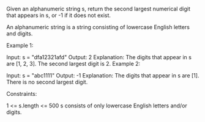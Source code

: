 Given an alphanumeric string s, return the second largest numerical digit that appears in s, or -1 if it does not exist.

An alphanumeric string is a string consisting of lowercase English letters and digits.

 

Example 1:

Input: s = "dfa12321afd"
Output: 2
Explanation: The digits that appear in s are [1, 2, 3]. The second largest digit is 2.
Example 2:

Input: s = "abc1111"
Output: -1
Explanation: The digits that appear in s are [1]. There is no second largest digit. 
 

Constraints:

1 <= s.length <= 500
s consists of only lowercase English letters and/or digits.

